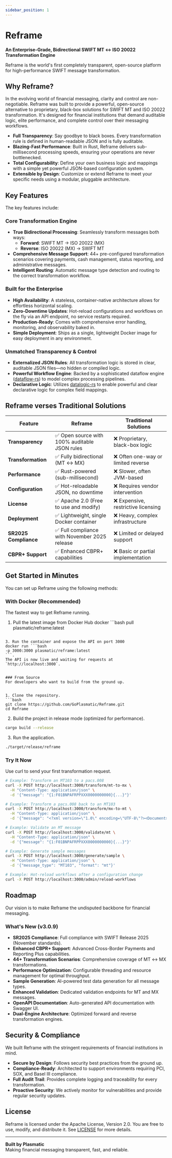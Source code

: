 ```yaml
---
sidebar_position: 1
---
```


# Reframe

**An Enterprise-Grade, Bidirectional SWIFT MT ↔ ISO 20022 Transformation Engine**

Reframe is the world's first completely transparent, open-source platform for high-performance SWIFT message transformation.

## Why Reframe?

In the evolving world of financial messaging, clarity and control are non-negotiable. Reframe was built to provide a powerful, open-source alternative to proprietary, black-box solutions for SWIFT MT and ISO 20022 transformation. It's designed for financial institutions that demand auditable logic, elite performance, and complete control over their messaging workflows.

- **Full Transparency**: Say goodbye to black boxes. Every transformation rule is defined in human-readable JSON and is fully auditable.
- **Blazing-Fast Performance**: Built in Rust, Reframe delivers sub-millisecond processing speeds, ensuring your operations are never bottlenecked.
- **Total Configurability**: Define your own business logic and mappings with a simple yet powerful JSON-based configuration system.
- **Extensible by Design**: Customize or extend Reframe to meet your specific needs using a modular, pluggable architecture.

## Key Features

The key features include:

### Core Transformation Engine

- **True Bidirectional Processing**: Seamlessly transform messages both ways:
  - **Forward**: SWIFT MT → ISO 20022 (MX)
  - **Reverse**: ISO 20022 (MX) → SWIFT MT
- **Comprehensive Message Support**: 44+ pre-configured transformation scenarios covering payments, cash management, status reporting, and administrative messages.
- **Intelligent Routing**: Automatic message type detection and routing to the correct transformation workflow.

### Built for the Enterprise

- **High Availability**: A stateless, container-native architecture allows for effortless horizontal scaling.
- **Zero-Downtime Updates**: Hot-reload configurations and workflows on the fly via an API endpoint, no service restarts required.
- **Production-Ready**: Comes with comprehensive error handling, monitoring, and observability baked in.
- **Simple Deployment**: Ships as a single, lightweight Docker image for easy deployment in any environment.

### Unmatched Transparency & Control

- **Externalized JSON Rules**: All transformation logic is stored in clear, auditable JSON files—no hidden or compiled logic.
- **Powerful Workflow Engine**: Backed by a sophisticated dataflow engine ([dataflow-rs](https://github.com/GoPlasmatic/dataflow-rs)) to model complex processing pipelines.
- **Declarative Logic**: Utilizes [datalogic-rs](https://github.com/GoPlasmatic/datalogic-rs) to enable powerful and clear declarative logic for complex field mappings.

## Reframe verses Traditional Solutions

| Feature              | Reframe                                       | Traditional Solutions                 |
| -------------------- | --------------------------------------------- | ------------------------------------- |
| **Transparency** | ✅ Open source with 100% auditable JSON rules | ❌ Proprietary, black-box logic       |
| **Transformation** | ✅ Fully bidirectional (MT ↔ MX)              | ❌ Often one-way or limited reverse   |
| **Performance** | ✅ Rust-powered (sub-millisecond)             | ❌ Slower, often JVM-based            |
| **Configuration** | ✅ Hot-reloadable JSON, no downtime           | ❌ Requires vendor intervention       |
| **License** | ✅ Apache 2.0 (Free to use and modify)        | ❌ Expensive, restrictive licensing   |
| **Deployment** | ✅ Lightweight, single Docker container       | ❌ Heavy, complex infrastructure      |
| **SR2025 Compliance** | ✅ Full compliance with November 2025 release | ❌ Limited or delayed support         |
| **CBPR+ Support** | ✅ Enhanced CBPR+ capabilities                | ❌ Basic or partial implementation    |

## Get Started in Minutes

You can set up Reframe using the following methods: 

### With Docker (Recommended)

The fastest way to get Reframe running.

1. Pull the latest image from Docker Hub
docker ```bash
pull plasmatic/reframe:latest
```.

3. Run the container and expose the API on port 3000
docker run ```bash
-p 3000:3000 plasmatic/reframe:latest
```.
The API is now live and waiting for requests at `http://localhost:3000`.


### From Source
For developers who want to build from the ground up.


1. Clone the repository.
```bash  
git clone https://github.com/GoPlasmatic/Reframe.git
cd Reframe
```

2. Build the project in release mode (optimized for performance).
```bash
cargo build --release
```

3. Run the application.
```bash
./target/release/reframe
```

### Try It Now
Use curl to send your first transformation request.

```bash
# Example: Transform an MT103 to a pacs.008
curl -X POST http://localhost:3000/transform/mt-to-mx \
  -H "Content-Type: application/json" \
  -d '{"message": "{1:F01BNPAFRPPXXX0000000000}{...}"}'

# Example: Transform a pacs.008 back to an MT103
curl -X POST http://localhost:3000/transform/mx-to-mt \
  -H "Content-Type: application/json" \
  -d '{"message": "<?xml version=\"1.0\" encoding=\"UTF-8\"?><Document>...</Document>"}'

# Example: Validate an MT message
curl -X POST http://localhost:3000/validate/mt \
  -H "Content-Type: application/json" \
  -d '{"message": "{1:F01BNPAFRPPXXX0000000000}{...}"}'

# Example: Generate sample messages
curl -X POST http://localhost:3000/generate/sample \
  -H "Content-Type: application/json" \
  -d '{"message_type": "MT103", "format": "mt"}'

# Example: Hot-reload workflows after a configuration change
curl -X POST http://localhost:3000/admin/reload-workflows
```

## Roadmap

Our vision is to make Reframe the undisputed backbone for financial messaging.

### What's New (v3.0.9)

- **SR2025 Compliance**: Full compliance with SWIFT Release 2025 (November standards).
- **Enhanced CBPR+ Support**: Advanced Cross-Border Payments and Reporting Plus capabilities.
- **44+ Transformation Scenarios**: Comprehensive coverage of MT ↔ MX transformations.
- **Performance Optimization**: Configurable threading and resource management for optimal throughput.
- **Sample Generation**: AI-powered test data generation for all message types.
- **Enhanced Validation**: Dedicated validation endpoints for MT and MX messages.
- **OpenAPI Documentation**: Auto-generated API documentation with Swagger UI.
- **Dual-Engine Architecture**: Optimized forward and reverse transformation engines.

## Security & Compliance

We built Reframe with the stringent requirements of financial institutions in mind.

- **Secure by Design**: Follows security best practices from the ground up.
- **Compliance-Ready**: Architected to support environments requiring PCI, SOX, and Basel III compliance.
- **Full Audit Trail**: Provides complete logging and traceability for every transformation.
- **Proactive Security**: We actively monitor for vulnerabilities and provide regular security updates.

## License

Reframe is licensed under the Apache License, Version 2.0. You are free to use, modify, and distribute it. See [LICENSE](LICENSE) for more details.

---

**Built by Plasmatic**  
Making financial messaging transparent, fast, and reliable.

